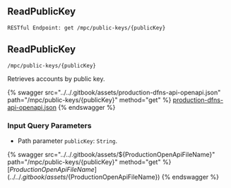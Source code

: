 
## ReadPublicKey
`RESTful Endpoint: get /mpc/public-keys/{publicKey}`


## ReadPublicKey
`/mpc/public-keys/{publicKey}`

Retrieves accounts by public key.

{% swagger src="../../.gitbook/assets/production-dfns-api-openapi.json" path="/mpc/public-keys/{publicKey}" method="get" %}
[production-dfns-api-openapi.json](../../.gitbook/assets/production-dfns-api-openapi.json)
{% endswagger %}


### Input Query Parameters
* Path parameter `publicKey`: `String`.  
  


{% swagger src="../../.gitbook/assets/${ProductionOpenApiFileName}" path="/mpc/public-keys/{publicKey}" method="get" %}
[${ProductionOpenApiFileName}](../../.gitbook/assets/${ProductionOpenApiFileName})
{% endswagger %}
